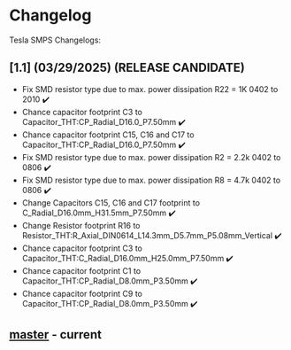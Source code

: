 # Changelog
Tesla SMPS Changelogs:

## [1.1] (03/29/2025) (RELEASE CANDIDATE)

- Fix SMD resistor type due to max. power dissipation R22 = 1K 0402 to 2010 ✔️
- Chance capacitor footprint C3 to Capacitor_THT:CP_Radial_D16.0_P7.50mm ✔️
- Chance capacitor footprint C15, C16 and C17 to Capacitor_THT:CP_Radial_D16.0_P7.50mm ✔️
- Fix SMD resistor type due to max. power dissipation R2 = 2.2k 0402 to 0806 ✔️
- Fix SMD resistor type due to max. power dissipation R8 = 4.7k 0402 to 0806 ✔️
- Change Capacitors C15, C16 and C17 footprint to C_Radial_D16.0mm_H31.5mm_P7.50mm ✔️
- Change Resistor footprint R16 to Resistor_THT:R_Axial_DIN0614_L14.3mm_D5.7mm_P5.08mm_Vertical ✔️
- Chance capacitor footprint C3 to Capacitor_THT:C_Radial_D16.0mm_H25.0mm_P7.50mm ✔️
- Chance capacitor footprint C1 to Capacitor_THT:CP_Radial_D8.0mm_P3.50mm ✔️
- Chance capacitor footprint C9 to Capacitor_THT:CP_Radial_D8.0mm_P3.50mm ✔️

## [master] - current

[master]: https://github.com/devfabiosilva/TeslaSMPS/tree/master

